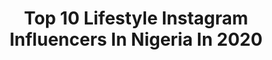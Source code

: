 ---
title: Top 10 Lifestyle Instagram Influencers In Nigeria In 2020
description: >-
  Find top lifestyle Instagram influencers in Nigeria in 2020. Most popular hashtags: #photooftheday #ootd #beauty #photography.
platform: Instagram
profiles:
  - username: "tamara.aig"
    fullname: >-
      Tamara |Hair Beauty Fashion🇳🇬
    location: "Nigeria"
    followers: 8482
    engagement: 1198
    commentsToLikes: 0.070096
    avatar: "https://scontent-lhr8-1.cdninstagram.com/v/t51.2885-19/s320x320/92560248_1159577691044010_4055300239618211840_n.jpg?_nc_ht=scontent-lhr8-1.cdninstagram.com&_nc_ohc=9WDZkG7TPjgAX-vz1Zp&oh=0ca6cfdc5841a332b6f4c7d8a9f588fe&oe=5EB900B6"
    verified: false
    hashtags: "#skincaretips, #contentcreator, #niveang, #nigeriancontentcreator"
  - username: "ms_leon"
    fullname: >-
      WINNIE LEON
    location: "Nigeria"
    followers: 228104
    engagement: 377
    commentsToLikes: 0.032449
    avatar: "https://scontent-ams4-1.cdninstagram.com/v/t51.2885-19/s320x320/60365978_335085113823661_3061826999283613696_n.jpg?_nc_ht=scontent-ams4-1.cdninstagram.com&_nc_ohc=rviAyO5o67oAX8YS5OL&oh=e64fef740ff0f3bdd0777a10d98531db&oe=5EB83A20"
    verified: false
    hashtags: "#fashionnova, #ootd, #fashionista, #purr"
  - username: "tope_o"
    fullname: >-
      Temitope Okunuga
    location: "Nigeria"
    followers: 5907
    engagement: 1215
    commentsToLikes: 0.145548
    avatar: "https://scontent-ams4-1.cdninstagram.com/v/t51.2885-19/s320x320/83346488_205886230458108_7930072021554167808_n.jpg?_nc_ht=scontent-ams4-1.cdninstagram.com&_nc_ohc=criA9swdp2sAX_0D4Ks&oh=6e31593cf4c440eda8187efd68002f89&oe=5EB9094E"
    verified: false
    hashtags: "#temitopeokunuga, #abujablogger, #ootd, #streetstyle"
  - username: "ogd_nsg"
    fullname: >-
      BILLIONAIRE OGD💰
    location: "Nigeria"
    followers: 55438
    engagement: 736
    commentsToLikes: 0.012732
    avatar: "https://scontent-lht6-1.cdninstagram.com/v/t51.2885-19/s320x320/46890525_621609428275522_240362295622893568_n.jpg?_nc_ht=scontent-lht6-1.cdninstagram.com&_nc_ohc=z5TAbGZTL-sAX8JVgDp&oh=56ed5505b732540d6c3f10a59faaa14f&oe=5EB9D1E9"
    verified: true
    hashtags: ""
  - username: "chinnyoh"
    fullname: >-
      Faith & Lifestyle Blogger
    location: "Nigeria"
    followers: 2160
    engagement: 1982
    commentsToLikes: 0.079800
    avatar: "https://scontent-ams4-1.cdninstagram.com/v/t51.2885-19/s320x320/67199417_2315578161990489_1555826433819934720_n.jpg?_nc_ht=scontent-ams4-1.cdninstagram.com&_nc_ohc=wbB_y7FspJYAX_4YUb5&oh=6dac39252c25cdfbe0c0fed8c64b5c94&oe=5EBB055C"
    verified: false
    hashtags: "#abujafaithblogger, #lifestyleblogger, #nigerianbloggers, #bookclub"
  - username: "shay_smithz"
    fullname: >-
      KING OF IBADAN👑
    location: "Nigeria"
    followers: 2270
    engagement: 1090
    commentsToLikes: 0.206857
    avatar: "https://scontent-amt2-1.cdninstagram.com/v/t51.2885-19/s320x320/79158065_437051756974304_4083732339002179584_n.jpg?_nc_ht=scontent-amt2-1.cdninstagram.com&_nc_ohc=ndLtyY4nXAIAX-AUQDN&oh=8431838af464a5fe2b3087e6d69b08ad&oe=5EBB11DB"
    verified: false
    hashtags: "#photooftheday, #ibadan, #mensfashion, #dripordrown"
  - username: "melodyjacob1"
    fullname: >-
      Melody Jacobs
    location: "Nigeria"
    followers: 39492
    engagement: 936
    commentsToLikes: 0.039077
    avatar: "https://scontent-bos3-1.cdninstagram.com/v/t51.2885-19/s320x320/71197866_2222087614748413_7109522814620663808_n.jpg?_nc_ht=scontent-bos3-1.cdninstagram.com&_nc_ohc=_DtkS6KBsrcAX-u3TiV&oh=a8a7b64a30c6c9b1f0d4dcb4e5bcb667&oe=5EB8F64F"
    verified: false
    hashtags: "#instagram, #fitness, #sexy, #blogger"
  - username: "podimagery"
    fullname: >-
      ONLY ONE POD
    location: "Nigeria"
    followers: 5904
    engagement: 814
    commentsToLikes: 0.070668
    avatar: "https://scontent-lhr8-1.cdninstagram.com/v/t51.2885-19/s320x320/91959604_901952326922059_85563213189480448_n.jpg?_nc_ht=scontent-lhr8-1.cdninstagram.com&_nc_ohc=KFDn0xrJOykAX9DVF3T&oh=d72807f39fff716015cabee496e5362d&oe=5EAF5D30"
    verified: false
    hashtags: "#abujaphotographer, #creative, #sale, #tops"
  - username: "o.k.o.r.t.i.e"
    fullname: >-
      Nancy Ayuk 💸
    location: "Nigeria"
    followers: 27862
    engagement: 1489
    commentsToLikes: 0.067625
    avatar: "https://scontent-hbe1-1.cdninstagram.com/v/t51.2885-19/s320x320/44600290_499436490554632_2811074988793135104_n.jpg?_nc_ht=scontent-hbe1-1.cdninstagram.com&_nc_ohc=lK8oIgGMzgUAX90shY8&oh=ee3ea68913c218c77bcf0672d1a2e27c&oe=5E9EF1F0"
    verified: false
    hashtags: "#stayhome, #dontrushchallenge"
  - username: "idrisdawodu"
    fullname: >-
      Drizzle ° TripCity™️
    location: "Nigeria"
    followers: 6552
    engagement: 677
    commentsToLikes: 0.029841
    avatar: "https://scontent-ams4-1.cdninstagram.com/v/t51.2885-19/s320x320/49447758_1014868398698854_1124944804900241408_n.jpg?_nc_ht=scontent-ams4-1.cdninstagram.com&_nc_ohc=HS3W602ShTcAX_tKBWq&oh=bcbe43c17ac7012776c7ccc054e9e904&oe=5EAB3078"
    verified: false
    hashtags: "#muse, #classy, #bold, #actress"
---